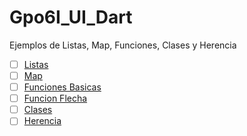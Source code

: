 # Gpo6I_UI_Dart
Ejemplos de Listas, Map, Funciones, Clases y Herencia
- [ ] [Listas](https://dartpad.dartlang.org/bb97dd6c15cd98473ad18f3c7d275bcd)
- [ ] [Map](https://dartpad.dartlang.org/b2c2cb328541a0fc01801ff35d44199b)
- [ ] [Funciones Basicas](https://dartpad.dartlang.org/7298d5fe6da02afb02203559506e1762)
- [ ] [Funcion Flecha](https://dartpad.dartlang.org/31fd2e1979839750322ecd7fd62573f0)
- [ ] [Clases](https://dartpad.dartlang.org/b483f57862359fa081f3b70d971941a3)
- [ ] [Herencia](https://dartpad.dartlang.org/d479c56e1bace0bd1bb4b2a234c40350)

